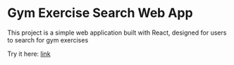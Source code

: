 # Gym Exercise Search Web App

This project is a simple web application built with React, designed for users to search for gym exercises

Try it here: [link](https://gym-exercises-ashen-beta.vercel.app/)
